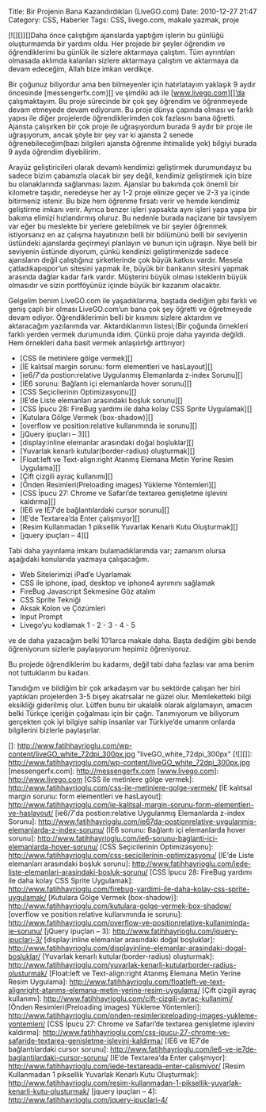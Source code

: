 Title: Bir Projenin Bana Kazandırdıkları (LiveGO.com)
Date: 2010-12-27 21:47
Category: CSS, Haberler
Tags: CSS, livego.com, makale yazmak, proje

[![][]][]Daha önce çalıştığım ajanslarda yaptığım işlerin bu günlüğü
oluşturmamda bir yardımı oldu. Her projede bir şeyler öğrendim ve
öğrendiklerimi bu günlük ile sizlere aktarmaya çalıştım. Tüm ayrıntıları
olmasada aklımda kalanları sizlere aktarmaya çalıştım ve aktarmaya da
devam edeceğim, Allah bize imkan verdikçe.

Bir çoğunuz biliyordur ama ben bilmeyenler için hatırlatayım yaklaşık 9
aydır öncesinde [messengerfx.com][] ve şimdiki adı ile
[www.livego.com][]’da çalışmaktayım. Bu proje sürecinde bir çok şey
öğrendim ve öğrenmeyede devam etmeyede devam ediyorum. Bu proje dünya
çapında olması ve farklı yapısı ile diğer projelerde öğrendiklerimden
çok fazlasını bana öğretti. Ajansta çalışırken bir çok proje ile
uğraşıyordum burada 9 aydır bir proje ile uğraşıyorum, ancak şöyle bir
şey var ki ajansta 2 senede öğrenebileceğim(bazı bilgileri ajansta
öğrenme ihtimalide yok) bilgiyi burada 9 ayda öğrendim diyebilirim.

Arayüz geliştiricileri olarak devamlı kendimizi geliştirmek durumundayız
bu sadece bizim çabamızla olacak bir şey değil, kendimiz geliştirmek
için bize bu olanaklarında sağlanması lazım. Ajanslar bu bakımda çok
önemli bir kilometre taşıdır, neredeyse her ay 1-2 proje elinize geçer
ve 2-3 ya içinde bitirmeniz istenir. Bu bize hem öğrenme fırsatı verir
ve hemde kendimiz geliştirme imkanı verir. Ayrıca benzer işleri yapsakta
aynı işleri yapa yapa bir bakıma elimizi hızlandırmış oluruz. Bu nedenle
burada naçizane bir tavsiyem var eğer bu meslekte bir yerlere gelebilmek
ve bir şeyler öğrenmek istiyorsanız en az çalışma hayatınızın belli bir
bölümünü belli bir seviyenin üstündeki ajanslarda geçirmeyi planlayın ve
bunun için uğraşın. Niye belli bir seviyenin üstünde diyorum, çünkü
kendinizi geliştirmenizde sadece ajansların değil çalıştığınız
şirketlerinde çok büyük katkısı vardır. Mesela çatladıkapıspor’un
sitesini yapmak ile, büyük bir bankanın sitesini yapmak arasında dağlar
kadar fark vardır. Müşterini büyük olması isteklerin büyük olmasıdır ve
sizin portföyünüz içinde büyük bir kazanım olacaktır.

Gelgelim benim LiveGO.com ile yaşadıklarıma, baştada dediğim gibi farklı
ve geniş çaplı bir olması LiveGO.com’un bana çok şey öğretti ve
öğretmeyede devam ediyor. Öğrendiklerimin belli bir kısmını sizlere
aktardım ve aktaracağım yazılarımda var. Aktardıklarımın listesi;(Bir
çoğunda örnekleri farklı yerden vermek durumunda idim. Çünkü proje daha
yayında değildi. Hem örnekleri daha basit vermek anlaşılırlığı
arttırıyor)

-   [CSS ile metinlere gölge vermek][]
-   [İE kalıtsal margin sorunu: form elementleri ve hasLayout][]
-   [ie6/7′da postion:relative Uygulanmış Elemanlarda z-index Sorunu][]
-   [İE6 sorunu: Bağlantı içi elemanlarda hover sorunu][]
-   [CSS Seçicilerinin Optimizasyonu][]
-   [IE’de Liste elemanları arasındaki boşluk sorunu][]
-   [CSS İpucu 28: FireBug yardımı ile daha kolay CSS Sprite
    Uygulamak][]
-   [Kutulara Gölge Vermek (box-shadow)][]
-   [overflow ve position:relative kullanımında ie sorunu][]
-   [jQuery ipuçları – 3][]
-   [display:inline elemanlar arasındaki doğal boşluklar][]
-   [Yuvarlak kenarlı kutular(border-radius) oluşturmak][]
-   [Float:left ve Text-align:right Atanmş Elemana Metin Yerine Resim
    Uygulama][]
-   [Çift çizgili ayraç kullanımı][]
-   [Önden Resimleri(Preloading images) Yükleme Yöntemleri][]
-   [CSS İpucu 27: Chrome ve Safari’de textarea genişletme işlevini
    kaldırma][]
-   [IE6 ve IE7′de bağlantılardaki cursor sorunu][]
-   [IE’de Textarea’da Enter çalışmıyor][]
-   [Resim Kullanmadan 1 piksellik Yuvarlak Kenarlı Kutu Oluşturmak][]
-   [jquery ipuçları – 4][]

Tabi daha yayınlama imkanı bulamadıklarımda var; zamanım olursa
aşağıdaki konularıda yazmaya çalışacağım.

-   Web Sitelerimizi iPad’e Uyarlamak
-   CSS ile iphone, ipad, desktop ve iphone4 ayrımını sağlamak
-   FireBug Javascript Sekmesine Göz atalım
-   CSS Sprite Tekniği
-   Aksak Kolon ve Çözümleri
-   Input Prompt
-   Livego’yu kodlamak 1 - 2 - 3 - 4 - 5

ve de daha yazacağım belki 10’larca makale daha. Başta dediğim gibi
bende öğreniyorum sizlerle paylaşıyorum hepimiz öğreniyoruz.

Bu projede öğrendiklerim bu kadarmı, değil tabi daha fazlası var ama
benim not tuttuklarım bu kadarı.

Tanıdığım ve bildiğim bir çok arkadaşım var bu sektörde çalışan her biri
yaptıkları projelerden 3-5 bişey akatrsalar ne güzel olur. Memleketteki
bilgi eksikliği giderilmiş olur. Lütfen bunu bir ukalalık olarak
algılamayın, amacım belki Türkçe içeriğin çoğalması için bir çağrı.
Tanımıyorum ve biliyorum gerçekten çok iyi bilgiye sahip insanlar var
Türkiye’de umarım onlarda bilgilerini bizlerle paylaşırlar.

</p>

  []: http://www.fatihhayrioglu.com/wp-content/liveGO_white_72dpi_300px.jpg
    "liveGO_white_72dpi_300px"
  [![][]]: http://www.fatihhayrioglu.com/wp-content/liveGO_white_72dpi_300px.jpg
  [messengerfx.com]: http://messengerfx.com
  [www.livego.com]: http://www.livego.com
  [CSS ile metinlere gölge vermek]: http://www.fatihhayrioglu.com/css-ile-metinlere-golge-vermek/
  [İE kalıtsal margin sorunu: form elementleri ve hasLayout]: http://www.fatihhayrioglu.com/ie-kalitsal-margin-sorunu-form-elementleri-ve-haslayout/
  [ie6/7′da postion:relative Uygulanmış Elemanlarda z-index Sorunu]: http://www.fatihhayrioglu.com/ie67da-postionrelative-uygulanmis-elemanlarda-z-index-sorunu/
  [İE6 sorunu: Bağlantı içi elemanlarda hover sorunu]: http://www.fatihhayrioglu.com/ie6-sorunu-baglanti-ici-elemanlarda-hover-sorunu/
  [CSS Seçicilerinin Optimizasyonu]: http://www.fatihhayrioglu.com/css-secicilerinin-optimizasyonu/
  [IE’de Liste elemanları arasındaki boşluk sorunu]: http://www.fatihhayrioglu.com/iede-liste-elemanlari-arasindaki-bosluk-sorunu/
  [CSS İpucu 28: FireBug yardımı ile daha kolay CSS Sprite Uygulamak]: http://www.fatihhayrioglu.com/firebug-yardimi-ile-daha-kolay-css-sprite-uygulamak/
  [Kutulara Gölge Vermek (box-shadow)]: http://www.fatihhayrioglu.com/kutulara-golge-vermek-box-shadow/
  [overflow ve position:relative kullanımında ie sorunu]: http://www.fatihhayrioglu.com/overflow-ve-positionrelative-kullaniminda-ie-sorunu/
  [jQuery ipuçları – 3]: http://www.fatihhayrioglu.com/jquery-ipuclari-3/
  [display:inline elemanlar arasındaki doğal boşluklar]: http://www.fatihhayrioglu.com/displayinline-elemanlar-arasindaki-dogal-bosluklar/
  [Yuvarlak kenarlı kutular(border-radius) oluşturmak]: http://www.fatihhayrioglu.com/yuvarlak-kenarli-kutularborder-radius-olusturmak/
  [Float:left ve Text-align:right Atanmş Elemana Metin Yerine Resim
  Uygulama]: http://www.fatihhayrioglu.com/floatleft-ve-text-alignright-atanms-elemana-metin-yerine-resim-uygulama/
  [Çift çizgili ayraç kullanımı]: http://www.fatihhayrioglu.com/cift-cizgili-ayrac-kullanimi/
  [Önden Resimleri(Preloading images) Yükleme Yöntemleri]: http://www.fatihhayrioglu.com/onden-resimleripreloading-images-yukleme-yontemleri/
  [CSS İpucu 27: Chrome ve Safari’de textarea genişletme işlevini
  kaldırma]: http://www.fatihhayrioglu.com/css-ipucu-27-chrome-ve-safaride-textarea-genisletme-islevini-kaldirma/
  [IE6 ve IE7′de bağlantılardaki cursor sorunu]: http://www.fatihhayrioglu.com/ie6-ve-ie7de-baglantilardaki-cursor-sorunu/
  [IE’de Textarea’da Enter çalışmıyor]: http://www.fatihhayrioglu.com/iede-textareada-enter-calismiyor/
  [Resim Kullanmadan 1 piksellik Yuvarlak Kenarlı Kutu Oluşturmak]: http://www.fatihhayrioglu.com/resim-kullanmadan-1-piksellik-yuvarlak-kenarli-kutu-olusturmak/
  [jquery ipuçları – 4]: http://www.fatihhayrioglu.com/jquery-ipuclari-4/
